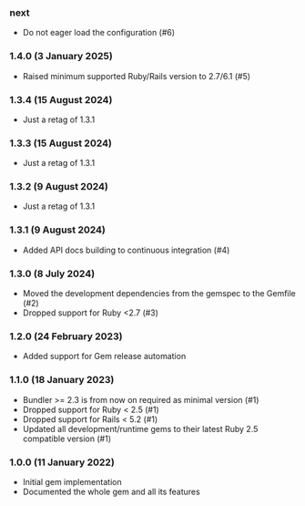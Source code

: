 ### next

* Do not eager load the configuration (#6)

### 1.4.0 (3 January 2025)

* Raised minimum supported Ruby/Rails version to 2.7/6.1 (#5)

### 1.3.4 (15 August 2024)

* Just a retag of 1.3.1

### 1.3.3 (15 August 2024)

* Just a retag of 1.3.1

### 1.3.2 (9 August 2024)

* Just a retag of 1.3.1

### 1.3.1 (9 August 2024)

* Added API docs building to continuous integration (#4)

### 1.3.0 (8 July 2024)

* Moved the development dependencies from the gemspec to the Gemfile (#2)
* Dropped support for Ruby <2.7 (#3)

### 1.2.0 (24 February 2023)

* Added support for Gem release automation

### 1.1.0 (18 January 2023)

* Bundler >= 2.3 is from now on required as minimal version (#1)
* Dropped support for Ruby < 2.5 (#1)
* Dropped support for Rails < 5.2 (#1)
* Updated all development/runtime gems to their latest
  Ruby 2.5 compatible version (#1)

### 1.0.0 (11 January 2022)

* Initial gem implementation
* Documented the whole gem and all its features
